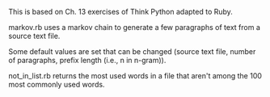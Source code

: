 This is based on Ch. 13 exercises of Think Python adapted to Ruby.



markov.rb uses a markov chain to generate a few paragraphs of text from a source text file.

Some default values are set that can be changed (source text file, number of paragraphs, 
prefix length (i.e., n in n-gram)).

not_in_list.rb returns the most used words in a file that aren't among the 100 most commonly used words.
